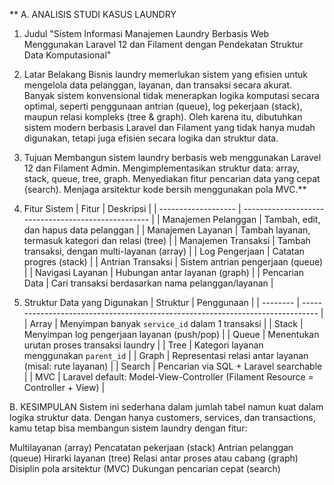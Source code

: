 ** A. ANALISIS STUDI KASUS LAUNDRY

1. Judul
 "Sistem Informasi Manajemen Laundry Berbasis Web Menggunakan Laravel 12 dan Filament dengan Pendekatan Struktur Data Komputasional"

2. Latar Belakang
 Bisnis laundry memerlukan sistem yang efisien untuk mengelola data pelanggan, layanan, dan transaksi secara akurat. Banyak sistem konvensional tidak menerapkan logika komputasi secara optimal, seperti penggunaan antrian (queue), log pekerjaan (stack), maupun relasi kompleks (tree & graph). Oleh karena itu, dibutuhkan sistem modern berbasis Laravel dan Filament yang tidak hanya mudah digunakan, tetapi juga efisien secara logika dan struktur data.

3. Tujuan 
Membangun sistem laundry berbasis web menggunakan Laravel 12 dan Filament Admin.
Mengimplementasikan struktur data: array, stack, queue, tree, graph. 
Menyediakan fitur pencarian data yang cepat (search). 
Menjaga arsitektur kode bersih menggunakan pola MVC.**

4. Fitur Sistem
| Fitur               | Deskripsi                                           |
| ------------------- | --------------------------------------------------- |
| Manajemen Pelanggan | Tambah, edit, dan hapus data pelanggan              |
| Manajemen Layanan   | Tambah layanan, termasuk kategori dan relasi (tree) |
| Manajemen Transaksi | Tambah transaksi, dengan multi-layanan (array)      |
| Log Pengerjaan      | Catatan progres (stack)                             |
| Antrian Transaksi   | Sistem antrian pengerjaan (queue)                   |
| Navigasi Layanan    | Hubungan antar layanan (graph)                      |
| Pencarian Data      | Cari transaksi berdasarkan nama pelanggan/layanan   |

5. Struktur Data yang Digunakan
| Struktur | Penggunaan                                                                     |
| -------- | ------------------------------------------------------------------------------ |
| Array    | Menyimpan banyak `service_id` dalam 1 transaksi                                |
| Stack    | Menyimpan log pengerjaan layanan (push/pop)                                    |
| Queue    | Menentukan urutan proses transaksi laundry                                     |
| Tree     | Kategori layanan menggunakan `parent_id`                                       |
| Graph    | Representasi relasi antar layanan (misal: rute layanan)                        |
| Search   | Pencarian via SQL + Laravel searchable                                         |
| MVC      | Laravel default: Model-View-Controller (Filament Resource = Controller + View) |

B. KESIMPULAN
Sistem ini sederhana dalam jumlah tabel namun kuat dalam logika struktur data. Dengan hanya customers, services, dan transactions, kamu tetap bisa membangun sistem laundry dengan fitur:

Multilayanan (array)
Pencatatan pekerjaan (stack)
Antrian pelanggan (queue)
Hirarki layanan (tree)
Relasi antar proses atau cabang (graph)
Disiplin pola arsitektur (MVC)
Dukungan pencarian cepat (search)